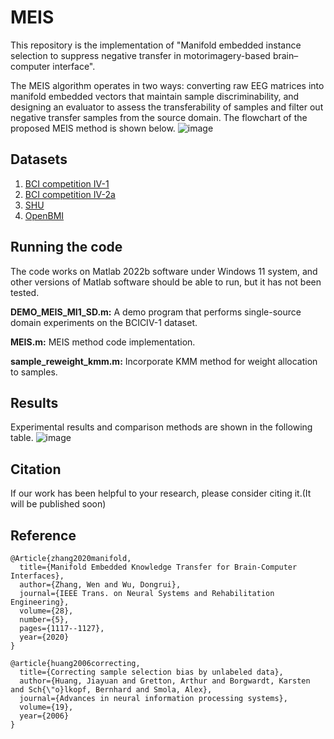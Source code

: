 # MEIS
This repository is the implementation of "Manifold embedded instance selection to suppress negative transfer in motorimagery-based brain–computer interface".

The MEIS algorithm operates in two ways: converting raw EEG matrices into manifold embedded vectors that maintain sample discriminability, and designing an evaluator to assess the transferability of samples and filter out
negative transfer samples from the source domain.
The flowchart of the proposed MEIS method is shown below.
![image](https://github.com/ZilinL/MEIS/assets/10232596/0be405b0-5bb3-4e70-98b5-72de19abe2bb)



## Datasets
1. [BCI competition IV-1](https://www.bbci.de/competition/iv/)
2. [BCI competition IV-2a](https://www.bbci.de/competition/iv/)
3. [SHU](https://figshare.com/articles/software/shu_dataset/19228725/1)
4. [OpenBMI](http://gigadb.org/dataset/view/id/100542)

## Running the code
The code works on Matlab 2022b software under Windows 11 system, and other versions of Matlab software should be able to run, but it has not been tested.

**DEMO_MEIS_MI1_SD.m:** A demo program that performs single-source domain experiments on the BCICIV-1 dataset.

**MEIS.m:** MEIS method code implementation.

**sample_reweight_kmm.m:** Incorporate KMM method for weight allocation to samples.

## Results
Experimental results and comparison methods are shown in the following table.
![image](https://github.com/ZilinL/MEIS/assets/10232596/3fcaabaf-6785-4edd-ba05-276093ac978a)

## Citation
If our work has been helpful to your research, please consider citing it.(It will be published soon)

## Reference
```
@Article{zhang2020manifold,
  title={Manifold Embedded Knowledge Transfer for Brain-Computer Interfaces},
  author={Zhang, Wen and Wu, Dongrui},
  journal={IEEE Trans. on Neural Systems and Rehabilitation Engineering},
  volume={28},
  number={5},
  pages={1117--1127},
  year={2020}
}
```

```
@article{huang2006correcting,
  title={Correcting sample selection bias by unlabeled data},
  author={Huang, Jiayuan and Gretton, Arthur and Borgwardt, Karsten and Sch{\"o}lkopf, Bernhard and Smola, Alex},
  journal={Advances in neural information processing systems},
  volume={19},
  year={2006}
}
```
